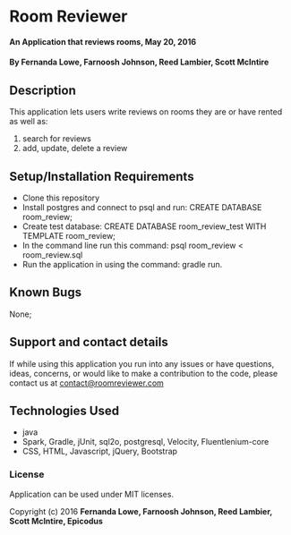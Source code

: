 # Room Reviewer

#### An Application that reviews rooms, May 20, 2016

#### By Fernanda Lowe, Farnoosh Johnson, Reed Lambier, Scott McIntire

## Description

This application lets users write reviews on rooms they are or have rented as well as:

1. search for reviews
2. add, update, delete a review

## Setup/Installation Requirements

* Clone this repository
* Install postgres and connect to psql and run: CREATE DATABASE room_review;
* Create test database: CREATE DATABASE room_review_test WITH TEMPLATE room_review;
* In the command line run this command: psql room_review < room_review.sql
* Run the application in using the command: gradle run.


## Known Bugs

None;

## Support and contact details

If while using this application you run into any issues or have questions, ideas, concerns, or would like to make a contribution to the code, please contact us at contact@roomreviewer.com

## Technologies Used

* java
* Spark, Gradle, jUnit, sql2o, postgresql, Velocity, Fluentlenium-core
* CSS, HTML, Javascript, jQuery, Bootstrap


### License

Application can be used under MIT licenses.

Copyright (c) 2016 **Fernanda Lowe, Farnoosh Johnson, Reed Lambier, Scott McIntire, Epicodus**
